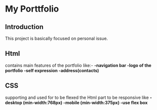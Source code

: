 # My Porttfolio

## Introduction

This project is basically focused on personal issue.

## Html

contains main features of the portfolio like:-
**-navigation bar
-logo of the portfolio
-self expression
-address(contacts)**

## CSS

supporting and used for to be flexed the Html part to be responsive like
**-desktop (min-width:768px)
-mobile (min-width:375px)
-use flex box**
